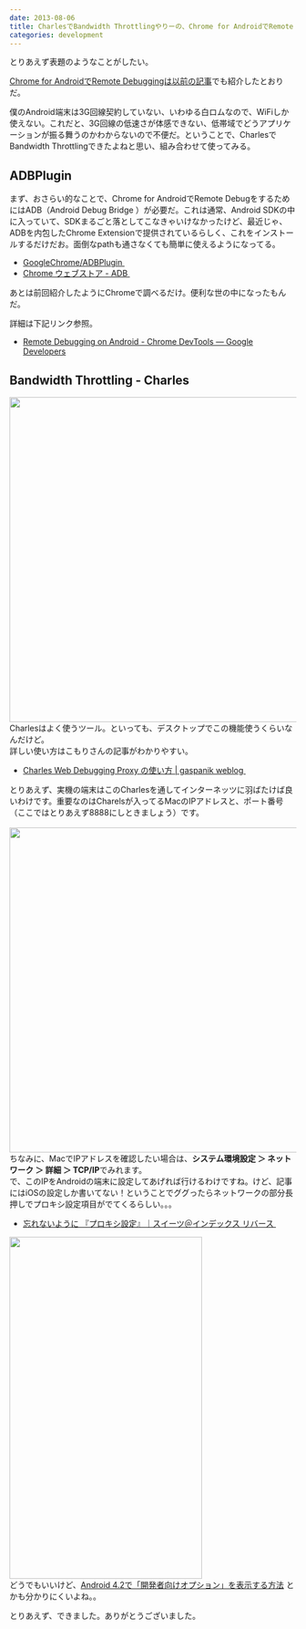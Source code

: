 ```yaml
---
date: 2013-08-06
title: CharlesでBandwidth Throttlingやりーの、Chrome for AndroidでRemote Debugしーの。
categories: development
---
```


とりあえず表題のようなことがしたい。

<a href="http://t32k.me/mol/log/remote-debugging-with-chrome-for-android/">Chrome for AndroidでRemote Debuggingは以前の記事</a>でも紹介したとおりだ。

僕のAndroid端末は3G回線契約していない、いわゆる白ロムなので、WiFiしか使えない。これだと、3G回線の低速さが体感できない、低帯域でどうアプリケーションが振る舞うのかわからないので不便だ。ということで、CharlesでBandwidth Throttlingできたよねと思い、組み合わせて使ってみる。
<h2>ADBPlugin</h2>
まず、おさらい的なことで、Chrome for AndroidでRemote DebugをするためにはADB（Android Debug Bridge ）が必要だ。これは通常、Android SDKの中に入っていて、SDKまるごと落としてこなきゃいけなかったけど、最近じゃ、ADBを内包したChrome Extensionで提供されているらしく、これをインストールするだけだお。面倒なpathも通さなくても簡単に使えるようになってる。
<ul>
	<li><a href="https://github.com/GoogleChrome/ADBPlugin/">GoogleChrome/ADBPlugin </a></li>
	<li><a href="https://chrome.google.com/webstore/detail/adb/dpngiggdglpdnjdoaefidgiigpemgage">Chrome ウェブストア - ADB </a></li>
</ul>
あとは前回紹介したようにChromeで調べるだけ。便利な世の中になったもんだ。

詳細は下記リンク参照。
<ul>
	<li><a href="https://developers.google.com/chrome-developer-tools/docs/remote-debugging?hl=ja#remote-debugging-beta">Remote Debugging on Android - Chrome DevTools — Google Developers</a></li>
</ul>
<h2>Bandwidth Throttling - Charles <span style="font-size: 13px;"> </span></h2>
<div></div>
<div><img class="alignnone size-full wp-image-5086" title="Bandwidth Throttling - Charles  " src="/static/blog/2013/08/bs1.png" alt="" width="550" height="570" /></div>
<div></div>
<div>Charlesはよく使うツール。といっても、デスクトップでこの機能使うくらいなんだけど。</div>
<div>詳しい使い方はこもりさんの記事がわかりやすい。</div>
<div>
<ul>
	<li><a href="http://blog.gaspanik.com/how-to-setup-charles-web-debugging-proxy">Charles Web Debugging Proxy の使い方 | gaspanik weblog </a></li>
</ul>
<div>とりあえず、実機の端末はこのCharlesを通してインターネッツに羽ばたけば良いわけです。重要なのはCharelsが入ってるMacのIPアドレスと、ポート番号（ここではとりあえず8888にしときましょう）です。</div>
</div>
<div></div>
<div></div>
<div> <img class="alignnone size-full wp-image-5090" title="network" src="/static/blog/2013/08/network.png" alt="" width="660" height="570" /></div>
<div>ちなみに、MacでIPアドレスを確認したい場合は、<strong>システム環境設定 ＞ ネットワーク ＞ 詳細 ＞ TCP/IP</strong>でみれます。</div>
<div></div>
<div>で、このIPをAndroidの端末に設定してあげれば行けるわけですね。けど、記事にはiOSの設定しか書いてない！ということでググったらネットワークの部分長押しでプロキシ設定項目がでてくるらしい。。。</div>
<div>
<ul>
	<li><a href="http://ameblo.jp/yongmars/entry-11339671898.html">忘れないように 『プロキシ設定』｜スイーツ＠インデックス リバース </a></li>
</ul>
<div><a href="/static/blog/2013/08/ss.png"><img class="alignnone size-full wp-image-5087" title="" src="/static/blog/2013/08/ss.png" alt="" width="338" height="600" /></a></div>
</div>
どうでもいいけど、<a href="http://juggly.cn/archives/75086.html">Android 4.2で「開発者向けオプション」を表示する方法</a> とかも分かりにくいよね。。

とりあえず、できました。ありがとうございました。
